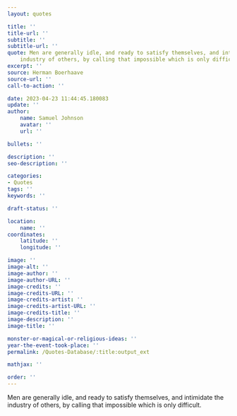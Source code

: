 ```yaml
---
layout: quotes

title: ''
title-url: ''
subtitle: ''
subtitle-url: ''
quote: Men are generally idle, and ready to satisfy themselves, and intimidate the
    industry of others, by calling that impossible which is only difficult.
excerpt: ''
source: Herman Boerhaave
source-url: ''
call-to-action: ''

date: 2023-04-23 11:44:45.180083
update: ''
author:
    name: Samuel Johnson
    avatar: ''
    url: ''

bullets: ''

description: ''
seo-description: ''

categories:
- Quotes
tags: ''
keywords: ''

draft-status: ''

location:
    name: ''
coordinates:
    latitude: ''
    longitude: ''

image: ''
image-alt: ''
image-author: ''
image-author-URL: ''
image-credits: ''
image-credits-URL: ''
image-credits-artist: ''
image-credits-artist-URL: ''
image-credits-title: ''
image-description: ''
image-title: ''

monster-or-magical-or-religious-ideas: ''
year-the-event-took-place: ''
permalink: /Quotes-Database/:title:output_ext

mathjax: ''

order: ''
---
```

Men are generally idle, and ready to satisfy themselves, and intimidate the  industry of others, by calling that impossible which is only difficult.